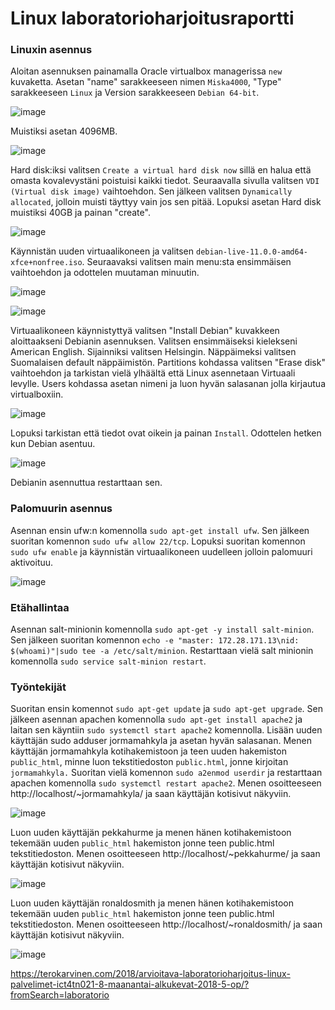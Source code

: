 
# Linux laboratorioharjoitusraportti


### Linuxin asennus

Aloitan asennuksen painamalla Oracle virtualbox managerissa `new` kuvaketta. Asetan "name" sarakkeeseen nimen `Miska4000`, "Type" sarakkeeseen `Linux` ja Version sarakkeeseen `Debian 64-bit`.

![image](https://user-images.githubusercontent.com/78149945/136256320-0ad6a7d3-f171-4212-a7ec-260eb7b66f92.png)

Muistiksi asetan 4096MB.

![image](https://user-images.githubusercontent.com/78149945/136256509-911a2ce0-fe34-4ffe-b74c-e1a361c7f4e7.png)

Hard disk:iksi valitsen `Create a virtual hard disk now` sillä en halua että omasta kovalevystäni poistuisi kaikki tiedot. Seuraavalla sivulla valitsen `VDI (Virtual disk image)` vaihtoehdon. Sen jälkeen valitsen `Dynamically allocated`, jolloin muisti täyttyy vain jos sen pitää. Lopuksi asetan Hard disk muistiksi 40GB ja painan "create".

![image](https://user-images.githubusercontent.com/78149945/136257115-1bf3fd57-68c1-459d-839f-acb87814cc77.png)

Käynnistän uuden virtuaalikoneen ja valitsen `debian-live-11.0.0-amd64-xfce+nonfree.iso`. Seuraavaksi valitsen main menu:sta ensimmäisen vaihtoehdon ja odottelen muutaman minuutin.

![image](https://user-images.githubusercontent.com/78149945/136257503-e4750d8c-6b7c-499e-9720-9ebf3dd6068d.png)

![image](https://user-images.githubusercontent.com/78149945/136258912-d62a11d4-0808-47ff-8bcd-c783dc730bb1.png)

Virtuaalikoneen käynnistyttyä valitsen "Install Debian" kuvakkeen aloittaakseni Debianin asennuksen. Valitsen ensimmäiseksi kielekseni American English. Sijainniksi valitsen Helsingin. Näppäimeksi valitsen Suomalaisen default näppäimistön. Partitions kohdassa valitsen "Erase disk" vaihtoehdon ja tarkistan vielä ylhäältä että Linux asennetaan Virtuaali levylle. Users kohdassa asetan nimeni ja luon hyvän salasanan jolla kirjautua virtualboxiin.

![image](https://user-images.githubusercontent.com/78149945/136259797-252bc824-3681-45b2-8b9d-40d290bb4ec9.png)


Lopuksi tarkistan että tiedot ovat oikein ja painan `Install`. Odottelen hetken kun Debian asentuu.

![image](https://user-images.githubusercontent.com/78149945/136264783-637da2f3-40aa-4465-b8eb-2adf781fb1f1.png)

Debianin asennuttua restarttaan sen. 


### Palomuurin asennus

Asennan ensin ufw:n komennolla `sudo apt-get install ufw`. Sen jälkeen suoritan komennon `sudo ufw allow 22/tcp`. Lopuksi suoritan komennon `sudo ufw enable` ja käynnistän virtuaalikoneen uudelleen jolloin palomuuri aktivoituu. 

![image](https://user-images.githubusercontent.com/78149945/136269759-905bab62-92f9-4eb5-91ee-ee3a4d76e62e.png)

### Etähallintaa

Asennan salt-minionin komennolla `sudo apt-get -y install salt-minion`. Sen jälkeen suoritan komennon `echo -e "master: 172.28.171.13\nid: $(whoami)"|sudo tee -a /etc/salt/minion`. Restarttaan vielä salt minionin komennolla `sudo service salt-minion restart`.

### Työntekijät

Suoritan ensin komennot `sudo apt-get update` ja `sudo apt-get upgrade`. Sen jälkeen asennan apachen komennolla `sudo apt-get install apache2` ja laitan sen käyntiin `sudo systemctl start apache2` komennolla. Lisään uuden käyttäjän sudo adduser jormamahkyla ja asetan hyvän salasanan. Menen käyttäjän jormamahkyla kotihakemistoon ja teen uuden hakemiston `public_html`, minne luon tekstitiedoston `public.html`, jonne kirjoitan `jormamahkyla.` Suoritan vielä komennon `sudo a2enmod userdir` ja restarttaan apachen komennolla `sudo systemctl restart apache2`. Menen osoitteeseen http://localhost/~jormamahkyla/ ja saan käyttäjän kotisivut näkyviin.

![image](https://user-images.githubusercontent.com/78149945/136344548-c58592f2-2034-415f-b9b5-47634d1a4190.png)

Luon uuden käyttäjän pekkahurme ja menen hänen kotihakemistoon tekemään uuden `public_html` hakemiston jonne teen public.html tekstitiedoston. Menen osoitteeseen http://localhost/~pekkahurme/ ja saan käyttäjän kotisivut näkyviin.

![image](https://user-images.githubusercontent.com/78149945/136345606-147d3abb-20c7-424b-94c9-4da1cde4f987.png)

Luon uuden käyttäjän ronaldosmith ja menen hänen kotihakemistoon tekemään uuden `public_html` hakemiston jonne teen public.html tekstitiedoston. Menen osoitteeseen http://localhost/~ronaldosmith/ ja saan käyttäjän kotisivut näkyviin.

![image](https://user-images.githubusercontent.com/78149945/136345939-71739a62-98d5-405e-8084-3cda6278d4b1.png)



https://terokarvinen.com/2018/arvioitava-laboratorioharjoitus-linux-palvelimet-ict4tn021-8-maanantai-alkukevat-2018-5-op/?fromSearch=laboratorio
